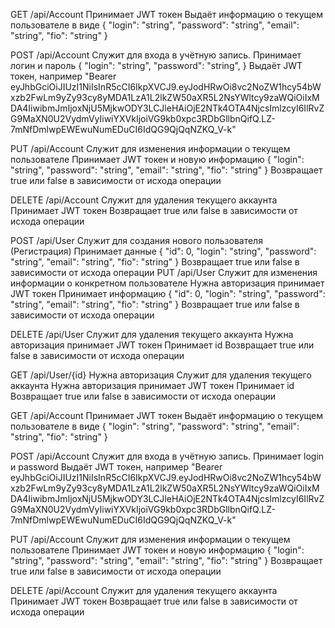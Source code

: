 GET /api/Account
Принимает JWT токен
Выдаёт информацию о текущем пользователе в виде
{
"login": "string",
"password": "string",
"email": "string",
"fio": "string"
}

POST /api/Account
Служит для входа в учётную запись.
Принимает логин и пароль
{
"login": "string",
"password": "string",
}
Выдаёт JWT токен, например "Bearer eyJhbGciOiJIUzI1NiIsInR5cCI6IkpXVCJ9.eyJodHRwOi8vc2NoZW1hcy54bWxzb2FwLm9yZy93cy8yMDA1LzA1L2lkZW50aXR5L2NsYWltcy9zaWQiOiIxMDA4IiwibmJmIjoxNjU5MjkwODY3LCJleHAiOjE2NTk4OTA4NjcsImlzcyI6IlRvZG9MaXN0U2VydmVyIiwiYXVkIjoiVG9kb0xpc3RDbGllbnQifQ.LZ-7mNfDmlwpEWEwuNumEDuCI6IdQG9QjQqNZKQ_V-k"

PUT /api/Account
Служит для изменения информации о текущем пользователе
Принимает JWT токен и новую информацию
{
"login": "string",
"password": "string",
"email": "string",
"fio": "string"
}
Возвращает true или false в зависимости от исхода операции

DELETE /api/Account
Служит для удаления текущего аккаунта
Принимает JWT токен
Возвращает true или false в зависимости от исхода операции









POST /api/User
Служит для создания нового пользователя (Регистрация)
Принимает данные
{
"id": 0,
"login": "string",
"password": "string",
"email": "string",
"fio": "string"
}
Возвращает true или false в зависимости от исхода операции
PUT /api/User
Служит для изменения информации о конкретном пользователе
Нужна авторизация принимает JWT токен
Принимает информацию
{
"id": 0,
"login": "string",
"password": "string",
"email": "string",
"fio": "string"
}
Возвращает true или false в зависимости от исхода операции

DELETE /api/User
Служит для удаления текущего аккаунта
Нужна авторизация принимает JWT токен
Принимает id
Возвращает true или false в зависимости от исхода операции

GET /api/User/{id}
Нужна авторизация
Служит для удаления текущего аккаунта
Нужна авторизация принимает JWT токен
Принимает id
Возвращает true или false в зависимости от исхода операции



GET /api/Account
Принимает JWT токен
Выдаёт информацию о текущем пользователе в виде
{
"login": "string",
"password": "string",
"email": "string",
"fio": "string"
}

POST /api/Account
Служит для входа в учётную запись.
Принимает login и password
Выдаёт JWT токен, например "Bearer eyJhbGciOiJIUzI1NiIsInR5cCI6IkpXVCJ9.eyJodHRwOi8vc2NoZW1hcy54bWxzb2FwLm9yZy93cy8yMDA1LzA1L2lkZW50aXR5L2NsYWltcy9zaWQiOiIxMDA4IiwibmJmIjoxNjU5MjkwODY3LCJleHAiOjE2NTk4OTA4NjcsImlzcyI6IlRvZG9MaXN0U2VydmVyIiwiYXVkIjoiVG9kb0xpc3RDbGllbnQifQ.LZ-7mNfDmlwpEWEwuNumEDuCI6IdQG9QjQqNZKQ_V-k"

PUT /api/Account
Служит для изменения информации о текущем пользователе
Принимает JWT токен и новую информацию
{
"login": "string",
"password": "string",
"email": "string",
"fio": "string"
}
Возвращает true или false в зависимости от исхода операции

DELETE /api/Account
Служит для удаления текущего аккаунта
Принимает JWT токен
Возвращает true или false в зависимости от исхода операции
